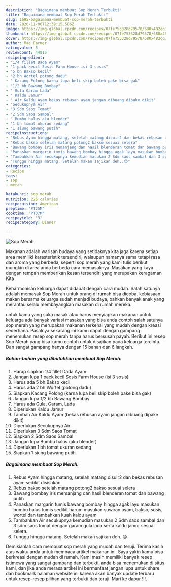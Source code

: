 ```yaml
---
description: "Bagaimana membuat Sop Merah Terbukti"
title: "Bagaimana membuat Sop Merah Terbukti"
slug: 1695-bagaimana-membuat-sop-merah-terbukti
date: 2020-11-06T12:39:15.586Z
image: https://img-global.cpcdn.com/recipes/07fe753328d79578/680x482cq70/sop-merah-foto-resep-utama.jpg
thumbnail: https://img-global.cpcdn.com/recipes/07fe753328d79578/680x482cq70/sop-merah-foto-resep-utama.jpg
cover: https://img-global.cpcdn.com/recipes/07fe753328d79578/680x482cq70/sop-merah-foto-resep-utama.jpg
author: Mae Farmer
ratingvalue: 5
reviewcount: 44815
recipeingredient:
- "1/4 fillet Dada Ayam"
- "1 pack kecil Sosis Farm House isi 3 sosis"
- "5 bh Bakso kecil"
- "2 bh Wortel potong dadu"
- " Kacang Polong karna lupa beli skip boleh pake bisa gak"
- "1/2 bh Bawang Bombay"
- " Gula Garam Lada"
- " Kaldu Jamur"
- " Air Kaldu Ayam bekas rebusan ayam jangan dibuang dipake dikit"
- "Secukupnya Air"
- "3 Sdm Saos Tomat"
- "2 Sdm Saos Sambal"
- " Bumbu halus aku blender"
- "1 bh tomat ukuran sedang"
- "1 siung bawang putih"
recipeinstructions:
- "Rebus Ayam hingga matang, setelah matang disuir2 dan bekas rebusan ayam sedikit disishkan"
- "Rebus bakso setelah matang potong2 bakso sesuai selera"
- "Bawang bombay iris memanjang dan hasil blenderan tomat dan bawang putih"
- "Panaskan margarin tumis bawang bombay hingga agak layu masukan bumbu halus tumis sedikit harum masukan suwiran ayam, bakso, sosis, wortel dan tambahkan kuah kaldu ayam"
- "Tambahkan Air secukupnya kemudian masukan 2 Sdm saos sambal dan 3 sdm saos tomat dengan garam gula lada serta kaldu jamur sesuai selera.."
- "Tunggu hingga matang. Setelah makan sajikan deh..😊"
categories:
- Recipe
tags:
- sop
- merah

katakunci: sop merah 
nutrition: 226 calories
recipecuisine: American
preptime: "PT25M"
cooktime: "PT37M"
recipeyield: "3"
recipecategory: Dinner

---
```



![Sop Merah](https://img-global.cpcdn.com/recipes/07fe753328d79578/680x482cq70/sop-merah-foto-resep-utama.jpg)

Makanan adalah warisan budaya yang setidaknya kita jaga karena setiap area memiliki karasteristik tersendiri, walaupun namanya sama tetapi rasa dan aroma yang berbeda, seperti sop merah yang kami tulis berikut mungkin di area anda berbeda cara memasaknya. Masakan yang kaya dengan rempah memberikan kesan tersendiri yang merupakan keragaman Kita

Keharmonisan keluarga dapat didapat dengan cara mudah. Salah satunya adalah memasak Sop Merah untuk orang di rumah bisa dicoba. kebiasaan makan bersama keluarga sudah menjadi budaya, bahkan banyak anak yang merantau selalu membayangkan masakan di rumah mereka.



untuk kamu yang suka masak atau harus menyiapkan makanan untuk keluarga ada banyak variasi masakan yang bisa anda contoh salah satunya sop merah yang merupakan makanan terkenal yang mudah dengan kreasi sederhana. Pasalnya sekarang ini kamu dapat dengan gampang menemukan resep sop merah tanpa harus bersusah payah.
Berikut ini resep Sop Merah yang bisa kamu contoh untuk disajikan pada keluarga tercinta. Dan sangat gampang hanya dengan 15 bahan dan 6 langkah.


<!--inarticleads1-->

##### Bahan-bahan yang dibutuhkan membuat Sop Merah:

1. Harap siapkan 1/4 fillet Dada Ayam
1. Jangan lupa 1 pack kecil Sosis Farm House (isi 3 sosis)
1. Harus ada 5 bh Bakso kecil
1. Harus ada 2 bh Wortel (potong dadu)
1. Siapkan  Kacang Polong (karna lupa beli skip boleh pake bisa gak)
1. Jangan lupa 1/2 bh Bawang Bombay
1. Harus ada  Gula, Garam, Lada
1. Diperlukan  Kaldu Jamur
1. Tambah  Air Kaldu Ayam (bekas rebusan ayam jangan dibuang dipake dikit)
1. Diperlukan Secukupnya Air
1. Diperlukan 3 Sdm Saos Tomat
1. Siapkan 2 Sdm Saos Sambal
1. Jangan lupa  Bumbu halus (aku blender)
1. Diperlukan 1 bh tomat ukuran sedang
1. Siapkan 1 siung bawang putih




<!--inarticleads2-->

##### Bagaimana membuat  Sop Merah:

1. Rebus Ayam hingga matang, setelah matang disuir2 dan bekas rebusan ayam sedikit disishkan
1. Rebus bakso setelah matang potong2 bakso sesuai selera
1. Bawang bombay iris memanjang dan hasil blenderan tomat dan bawang putih
1. Panaskan margarin tumis bawang bombay hingga agak layu masukan bumbu halus tumis sedikit harum masukan suwiran ayam, bakso, sosis, wortel dan tambahkan kuah kaldu ayam
1. Tambahkan Air secukupnya kemudian masukan 2 Sdm saos sambal dan 3 sdm saos tomat dengan garam gula lada serta kaldu jamur sesuai selera..
1. Tunggu hingga matang. Setelah makan sajikan deh..😊




Demikianlah cara membuat sop merah yang mudah dan teruji. Terima kasih atas waktu anda untuk membaca artikel makanan ini. Saya yakin kamu bisa berkreasi dengan mudah di rumah. Kami masih memiliki banyak resep istimewa yang sangat gampang dan terbukti, anda bisa menemukan di situs kami, dan jika anda merasa artikel ini bermanfaat jangan lupa untuk share dan bookmark halaman website ini karena akan banyak update terbaru untuk resep-resep pilihan yang terbukti dan teruji. Mari ke dapur !!!. 
